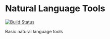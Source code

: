 # Natural Language Tools

[![Build Status](https://dev.azure.com/aligusnet/NaturalLanguageTools/_apis/build/status/aligusnet.NaturalLanguageTools?branchName=master)](https://dev.azure.com/aligusnet/NaturalLanguageTools/_build/latest?definitionId=2&branchName=master)

Basic natural language tools
